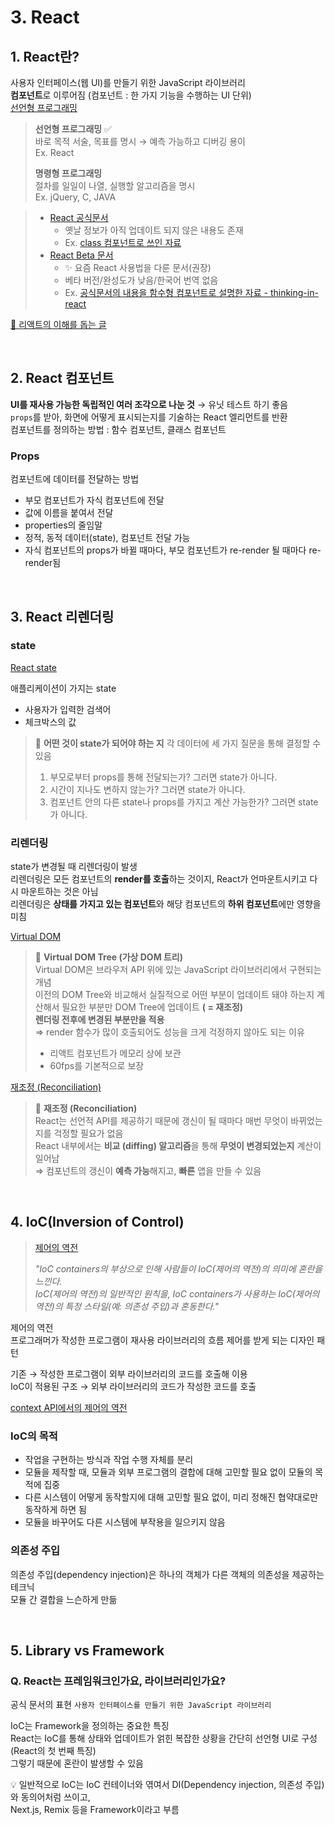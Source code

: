 # 3. React

## 1. React란?

사용자 인터페이스(웹 UI)를 만들기 위한 JavaScript 라이브러리   
**컴포넌트**로 이루어짐 (컴포넌트 : 한 가지 기능을 수행하는 UI 단위)      
[선언형 프로그래밍](https://ko.wikipedia.org/wiki/%EC%84%A0%EC%96%B8%ED%98%95_%ED%94%84%EB%A1%9C%EA%B7%B8%EB%9E%98%EB%B0%8D)  

> **선언형 프로그래밍** ✅   
> 바로 목적 서술, 목표를 명시 → 예측 가능하고 디버깅 용이         
> Ex. React  
> 
> **명령형 프로그래밍**   
> 절차를 일일이 나열, 실행할 알고리즘을 명시    
> Ex. jQuery, C, JAVA   


> * [React 공식문서](https://ko.reactjs.org/)    
>   * 옛날 정보가 아직 업데이트 되지 않은 내용도 존재     
>   * Ex. [class 컴포넌트로 쓰인 자료](https://ko.reactjs.org/docs/thinking-in-react.html#step-2-build-a-static-version-in-react)    
> * [React Beta 문서](https://beta.reactjs.org/)    
>   * ✨ 요즘 React 사용법을 다룬 문서(권장)     
>   * 베타 버전/완성도가 낮음/한국어 번역 없음  
>   * Ex. [공식문서의 내용을 함수형 컴포넌트로 설명한 자료 - thinking-in-react](https://beta.reactjs.org/learn/thinking-in-react)  

[📌 리액트의 이해를 돕는 글 ](https://overreacted.io/ko/react-as-a-ui-runtime/)

<br>

## 2. React 컴포넌트

**UI를 재사용 가능한 독립적인 여러 조각으로 나눈 것** → 유닛 테스트 하기 좋음    
`props`를 받아, 화면에 어떻게 표시되는지를 기술하는 React 엘리먼트를 반환   
컴포넌트를 정의하는 방법 : 함수 컴포넌트, 클래스 컴포넌트  

### Props

컴포넌트에 데이터를 전달하는 방법  

* 부모 컴포넌트가 자식 컴포넌트에 전달  
* 값에 이름을 붙여서 전달  
* properties의 줄임말  
* 정적, 동적 데이터(state), 컴포넌트 전달 가능  
* 자식 컴포넌트의 props가 바뀔 때마다, 부모 컴포넌트가 re-render 될 때마다 re-render됨  

<br>

## 3. React 리렌더링

### state 

[React state](https://ko.reactjs.org/docs/thinking-in-react.html#step-3-identify-the-minimal-but-complete-representation-of-ui-state)  

애플리케이션이 가지는 state

* 사용자가 입력한 검색어 
* 체크박스의 값

> 📌 **어떤 것이 state가 되어야 하는 지** 각 데이터에 세 가지 질문을 통해 결정할 수 있음  
> 
> 1. 부모로부터 props를 통해 전달되는가? 그러면 state가 아니다.  
> 2. 시간이 지나도 변하지 않는가? 그러면 state가 아니다.  
> 3. 컴포넌트 안의 다른 state나 props를 가지고 계산 가능한가? 그러면 state가 아니다.  

### 리렌더링 

state가 변경될 때 리렌더링이 발생  
리렌더링은 모든 컴포넌트의 **render를 호출**하는 것이지, React가 언마운트시키고 다시 마운트하는 것은 아님  
리렌더링은 **상태를 가지고 있는 컴포넌트**와 해당 컴포넌트의 **하위 컴포넌트**에만 영향을 미침    

[Virtual DOM](https://ko.reactjs.org/docs/faq-internals.html#what-is-the-virtual-dom)  

> 📌 **Virtual DOM Tree (가상 DOM 트리)**    
> Virtual DOM은 브라우저 API 위에 있는 JavaScript 라이브러리에서 구현되는 개념    
> 이전의 DOM Tree와 비교해서 실질적으로 어떤 부분이 업데이트 돼야 하는지 계산해서 필요한 부분만 DOM Tree에 업데이트 **( = 재조정)**  
> **렌더링 전후에 변경된 부분만을 적용**  
> ⇒ render 함수가 많이 호출되어도 성능을 크게 걱정하지 않아도 되는 이유  
> 
> * 리액트 컴포넌트가 메모리 상에 보관 
> * 60fps를 기본적으로 보장


[재조정 (Reconciliation)](https://ko.reactjs.org/docs/reconciliation.html)

> 📌 **재조정 (Reconciliation)**  
> React는 선언적 API를 제공하기 때문에 갱신이 될 때마다 매번 무엇이 바뀌었는지를 걱정할 필요가 없음  
> React 내부에서는 **비교 (diffing) 알고리즘**을 통해 **무엇이 변경되었는지** 계산이 일어남       
> ⇒ 컴포넌트의 갱신이 **예측 가능**해지고, **빠른** 앱을 만들 수 있음

<br>

## 4. IoC(Inversion of Control)

> [제어의 역전](https://martinfowler.com/bliki/InversionOfControl.html)
>
> <em>"IoC containers의 부상으로 인해 사람들이 IoC(제어의 역전)의 의미에 혼란을 느낀다.    
> IoC(제어의 역전)의 일반적인 원칙을, IoC containers가 사용하는 IoC(제어의 역전)의 특정 스타일(예: 의존성 주입)과 혼동한다."</em>

제어의 역전  
프로그래머가 작성한 프로그램이 재사용 라이브러리의 흐름 제어를 받게 되는 디자인 패턴    

기존 → 작성한 프로그램이 외부 라이브러리의 코드를 호출해 이용  
IoC이 적용된 구조 → 외부 라이브러리의 코드가 작성한 코드를 호출   

[context API에서의 제어의 역전](https://ko.reactjs.org/docs/context.html#before-you-use-context)

### IoC의 목적

* 작업을 구현하는 방식과 작업 수행 자체를 분리
* 모듈을 제작할 때, 모듈과 외부 프로그램의 결합에 대해 고민할 필요 없이 모듈의 목적에 집중
* 다른 시스템이 어떻게 동작할지에 대해 고민할 필요 없이, 미리 정해진 협약대로만 동작하게 하면 됨
* 모듈을 바꾸어도 다른 시스템에 부작용을 일으키지 않음

### 의존성 주입

의존성 주입(dependency injection)은 하나의 객체가 다른 객체의 의존성을 제공하는 테크닉  
모듈 간 결합을 느슨하게 만듦  

<br>

## 5. Library vs Framework

### Q. React는 프레임워크인가요, 라이브러리인가요?  

공식 문서의 표현 `사용자 인터페이스를 만들기 위한 JavaScript 라이브러리`

IoC는 Framework을 정의하는 중요한 특징    
React는 IoC를 통해 상태와 업데이트가 얽힌 복잡한 상황을 간단히 선언형 UI로 구성 (React의 첫 번째 특징)  
그렇기 때문에 혼란이 발생할 수 있음    

💡 일반적으로 IoC는 IoC 컨테이너와 엮여서 DI(Dependency injection, 의존성 주입)와 동의어처럼 쓰이고,   
Next.js, Remix 등을 Framework이라고 부름  
